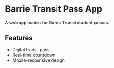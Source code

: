 # Barrie Transit Pass App

A web application for Barrie Transit student passes.

## Features
- Digital transit pass
- Real-time countdown
- Mobile-responsive design